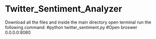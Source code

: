 # Twitter_Sentiment_Analyzer
Download all the files and inside the main directory open terminal run the following command:
#python twitter_sentiment.py
#Open broswer 0.0.0.0:8080

